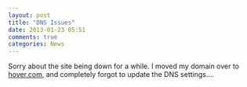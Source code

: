 ```yaml
---
layout: post
title: "DNS Issues"
date: 2013-01-23 05:51
comments: true
categories: News
---
```


Sorry about the site being down for a while. I moved my domain over to [hover.com](http://www.hover.com), and completely forgot to update the DNS settings....